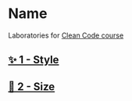 # Name

Laboratories for [Clean Code course](https://github.com/BitAdemy/CleanCode)

## [✨ 1 - Style](./style.md)

## [📏 2 - Size](./size.md)

